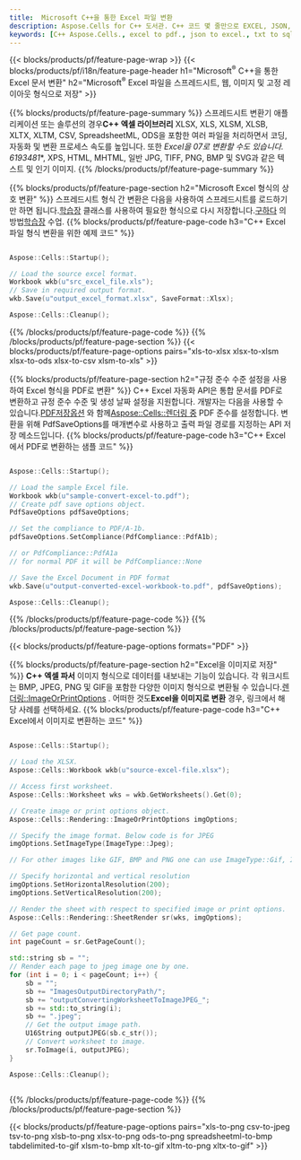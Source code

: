 ```yaml
---
title:  Microsoft C++을 통한 Excel 파일 변환
description: Aspose.Cells for C++ 도서관. C++ 코드 몇 줄만으로 EXCEL, JSON, PDF, XML, HTML, TXT, TSV, CSV, SQL, JPG, PNG 및 기타 형식을 변환할 수 있습니다.
keywords: [C++ Aspose.Cells., excel to pdf., json to excel., txt to sql., csv to json., json to pdf., xml to excel and Convert files between various formats in C++]
---
```

{{< blocks/products/pf/feature-page-wrap >}}
{{< blocks/products/pf/i18n/feature-page-header h1="Microsoft<sup>&reg;</sup> C++을 통한 Excel 문서 변환" h2="Microsoft<sup>&reg;</sup> Excel 파일을 스프레드시트, 웹, 이미지 및 고정 레이아웃 형식으로 저장" >}}

{{% blocks/products/pf/feature-page-summary %}}
 스프레드시트 변환기 애플리케이션 또는 솔루션의 경우**C++ 엑셀 라이브러리** XLSX, XLS, XLSM, XLSB, XLTX, XLTM, CSV, SpreadsheetML, ODS을 포함한 여러 파일을 처리하면서 코딩, 자동화 및 변환 프로세스 속도를 높입니다. 또한 *Excel을 07로 변환할 수도 있습니다. 6193481**, XPS, HTML, MHTML, 일반 JPG, TIFF, PNG, BMP 및 SVG과 같은 텍스트 및 인기 이미지.
{{% /blocks/products/pf/feature-page-summary %}}

{{% blocks/products/pf/feature-page-section h2="Microsoft Excel 형식의 상호 변환" %}}
 스프레드시트 형식 간 변환은 다음을 사용하여 스프레드시트를 로드하기만 하면 됩니다.[학습장](https://reference.aspose.com/cells/cpp/aspose.cells/workbook/) 클래스를 사용하여 필요한 형식으로 다시 저장합니다.[구하다](https://reference.aspose.com/cells/cpp/aspose.cells/workbook/save/) 의 방법[학습장](https://reference.aspose.com/cells/cpp/aspose.cells/workbook/) 수업.
{{% blocks/products/pf/feature-page-code h3="C++ Excel 파일 형식 변환을 위한 예제 코드" %}}

```cpp

Aspose::Cells::Startup();

// Load the source excel format.
Workbook wkb(u"src_excel_file.xls");
// Save in required output format.
wkb.Save(u"output_excel_format.xlsx", SaveFormat::Xlsx);

Aspose::Cells::Cleanup();

```
{{% /blocks/products/pf/feature-page-code %}}
{{% /blocks/products/pf/feature-page-section %}}
{{< blocks/products/pf/feature-page-options pairs="xls-to-xlsx xlsx-to-xlsm xlsx-to-ods xlsx-to-csv xlsm-to-xls" >}}


{{% blocks/products/pf/feature-page-section h2="규정 준수 수준 설정을 사용하여 Excel 형식을 PDF로 변환" %}}
C++ Excel 자동화 API은 통합 문서를 PDF로 변환하고 규정 준수 수준 및 생성 날짜 설정을 지원합니다. 개발자는 다음을 사용할 수 있습니다.[PDF저장옵션](https://reference.aspose.com/cells/cpp/aspose.cells/pdfsaveoptions/) 와 함께[Aspose::Cells::렌더링 중](https://reference.aspose.com/cells/cpp/aspose.cells.rendering/) PDF 준수를 설정합니다. 변환을 위해 PdfSaveOptions를 매개변수로 사용하고 출력 파일 경로를 지정하는 API 저장 메소드입니다.
{{% blocks/products/pf/feature-page-code h3="C++ Excel에서 PDF로 변환하는 샘플 코드" %}}

```cpp

Aspose::Cells::Startup();

// Load the sample Excel file.
Workbook wkb(u"sample-convert-excel-to.pdf");
// Create pdf save options object.
PdfSaveOptions pdfSaveOptions;

// Set the compliance to PDF/A-1b.
pdfSaveOptions.SetCompliance(PdfCompliance::PdfA1b);

// or PdfCompliance::PdfA1a
// for normal PDF it will be PdfCompliance::None

// Save the Excel Document in PDF format
wkb.Save(u"output-converted-excel-workbook-to.pdf", pdfSaveOptions);

Aspose::Cells::Cleanup();

```
{{% /blocks/products/pf/feature-page-code %}}
{{% /blocks/products/pf/feature-page-section %}}

{{< blocks/products/pf/feature-page-options formats="PDF" >}}

{{% blocks/products/pf/feature-page-section h2="Excel을 이미지로 저장" %}}
**C++ 엑셀 파서** 이미지 형식으로 데이터를 내보내는 기능이 있습니다. 각 워크시트는 BMP, JPEG, PNG 및 GIF을 포함한 다양한 이미지 형식으로 변환될 수 있습니다.[렌더링::ImageOrPrintOptions](https://reference.aspose.com/cells/cpp/aspose.cells.rendering/imageorprintoptions/) . 어떠한 것도**Excel을 이미지로 변환** 경우, 링크에서 해당 사례를 선택하세요.
{{% blocks/products/pf/feature-page-code h3="C++ Excel에서 이미지로 변환하는 코드" %}}

```cpp

Aspose::Cells::Startup();

// Load the XLSX.
Aspose::Cells::Workbook wkb(u"source-excel-file.xlsx");

// Access first worksheet.
Aspose::Cells::Worksheet wks = wkb.GetWorksheets().Get(0);

// Create image or print options object.
Aspose::Cells::Rendering::ImageOrPrintOptions imgOptions;

// Specify the image format. Below code is for JPEG
imgOptions.SetImageType(ImageType::Jpeg);

// For other images like GIF, BMP and PNG one can use ImageType::Gif, ImageType::Bmp and ImageType::Png respectively 

// Specify horizontal and vertical resolution
imgOptions.SetHorizontalResolution(200);
imgOptions.SetVerticalResolution(200);

// Render the sheet with respect to specified image or print options.
Aspose::Cells::Rendering::SheetRender sr(wks, imgOptions);

// Get page count.
int pageCount = sr.GetPageCount();

std::string sb = "";
// Render each page to jpeg image one by one.
for (int i = 0; i < pageCount; i++) {
	sb = ""; 
	sb += "ImagesOutputDirectoryPath/";
	sb += "outputConvertingWorksheetToImageJPEG_";
	sb += std::to_string(i);
	sb += ".jpeg";
	// Get the output image path.
	U16String outputJPEG(sb.c_str());
	// Convert worksheet to image.
	sr.ToImage(i, outputJPEG);
}

Aspose::Cells::Cleanup();
	
```
{{% /blocks/products/pf/feature-page-code %}}
{{% /blocks/products/pf/feature-page-section %}}

{{< blocks/products/pf/feature-page-options pairs="xls-to-png csv-to-jpeg tsv-to-png xlsb-to-png xlsx-to-png ods-to-png spreadsheetml-to-bmp tabdelimited-to-gif xlsm-to-bmp xlt-to-gif xltm-to-png xltx-to-gif" >}}

